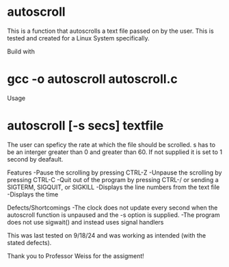 # autoscroll
This is a function that autoscrolls a text file passed on by the user. This is tested and created for a Linux System specifically.

Build with
# gcc -o autoscroll autoscroll.c

Usage 
# autoscroll [-s secs] textfile

The user can speficy the rate at which the file should be scrolled. s has to be an interger greater than 0 and greater than 60. If not supplied it is set to 1 second by deafault. 

Features
-Pause the scrolling by pressing CTRL-Z
-Unpause the scrolling by pressing CTRL-C
-Quit out of the program by pressing CTRL-/ or sending a SIGTERM, SIGQUIT, or SIGKILL
-Displays the line numbers from the text file
-Displays the time

Defects/Shortcomings
-The clock does not update every second when the autoscroll function is unpaused and the -s option is supplied.
-The program does not use sigwait() and instead uses signal handlers

This was last tested on 9/18/24 and was working as intended (with the stated defects).

Thank you to Professor Weiss for the assigment!
